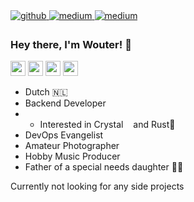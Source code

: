 <a href="https://github.com/ClikeX" target="_blank">
<img src=https://img.shields.io/badge/github-%2324292e.svg?&style=for-the-badge&logo=github&logoColor=white alt=github style="margin-bottom: 5px;" />
</a>
<a href="https://linktr.ee/clikex" target="_blank">
<img src=https://img.shields.io/badge/linktree-%23292929.svg?&style=for-the-badge&logo=linktree&logoColor=white alt=medium style="margin-bottom: 5px;" />
</a>
<a href="https://www.gofundme.com/f/help-ons-medicijnen-te-vinden-voor-maeve" target="_blank">
<img src=https://img.shields.io/badge/gofundme-%23292929.svg?&style=for-the-badge&logo=gofundme&logoColor=white alt=medium style="margin-bottom: 5px;" />
</a>

### Hey there, I'm Wouter! 👋
<span><img height="24" width="24" src="https://cdn.simpleicons.org/ruby" /></span>
<span><img height="24" width="24" src="https://cdn.simpleicons.org/typescript" /></span>
<span><img height="24" width="24" src="https://cdn.simpleicons.org/go" /></span>
<span><img height="24" width="24" src="https://cdn.simpleicons.org/elixir" /></span>

* Dutch 🇳🇱
* Backend Developer
* * Interested in Crystal<img height="12" width="12" src="https://cdn.simpleicons.org/crystal" /> and Rust🦀
* DevOps Evangelist
* Amateur Photographer
* Hobby Music Producer
* Father of a special needs daughter 👼🏻

Currently not looking for any side projects
